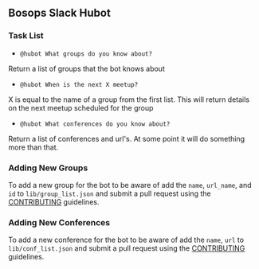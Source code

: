 ## Bosops Slack Hubot


### Task List

* `@hubot What groups do you know about?`

Return a list of groups that the bot knows about

* `@hubot When is the next X meetup?`

X is equal to the name of a group from the first list.  This will return details on the next meetup scheduled for the group

* `@hubot What conferences do you know about?`

Return a list of conferences and url's.  At some point it will do something more than that.


### Adding New Groups

To add a new group for the bot to be aware of add the `name`, `url_name`, and `id` to `lib/group_list.json` and submit a pull request using the [CONTRIBUTING][1] guidelines.

### Adding New Conferences

To add a new conference for the bot to be aware of add the `name`, `url` to `lib/conf_list.json` and submit a pull request using the [CONTRIBUTING][1] guidelines.


[1]: CONTRIBUTING.md
